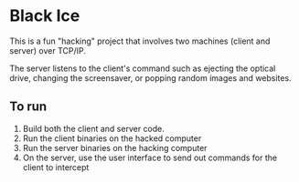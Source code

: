 # Black Ice

This is a fun "hacking" project that involves two machines (client and server) over TCP/IP.

The server listens to the client's command such as ejecting the optical drive, changing the screensaver, or popping random images and websites.

## To run

1. Build both the client and server code.
1. Run the client binaries on the hacked computer
1. Run the server binaries on the hacking computer
1. On the server, use the user interface to send out commands for the client to intercept
